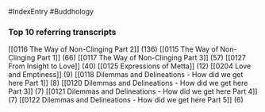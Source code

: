 #IndexEntry #Buddhology

### Top 10 referring transcripts
[[0116 The Way of Non-Clinging Part 2]] (136)
[[0115 The Way of Non-Clinging Part 1]] (66)
[[0117 The Way of Non-Clinging Part 3]] (57)
[[0127 From Insight to Love]] (40)
[[0125 Expressions of Metta]] (12)
[[0204 Love and Emptiness]] (9)
[[0118 Dilemmas and Delineations - How did we get here Part 1]] (8)
[[0120 Dilemmas and Delineations - How did we get here Part 3]] (7)
[[0121 Dilemmas and Delineations - How did we get here Part 4]] (7)
[[0122 Dilemmas and Delineations - How did we get here Part 5]] (6)

